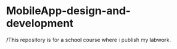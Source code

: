 # MobileApp-design-and-development
/This repository is for a school course where i publish my labwork.
